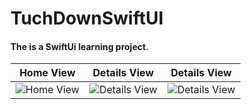 # TuchDownSwiftUI
#### The is a SwiftUi learning project.


 Home View  | Details View | Details View
-------------  | -------------  | -------------
  ![Home View](https://user-images.githubusercontent.com/23311837/192442257-42199df5-ce57-4497-b18d-b002f6e0a00e.png) | ![Details View](https://user-images.githubusercontent.com/23311837/192442311-3c03c370-59e4-4c74-bf4c-8d625a1582a9.png) |![Details View](https://user-images.githubusercontent.com/23311837/192442325-afdfdbcd-8eb6-4a44-a62c-8d44a28dcb52.png)
